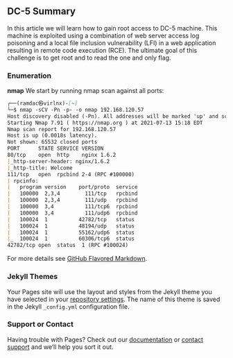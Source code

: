 ## DC-5 Summary

In this article we will learn how to gain root access to DC-5 machine. 
This machine is exploited using a combination of web server access log poisoning and a local file inclusion vulnerability (LFI) in a web application resulting in remote code execution (RCE). The ultimate goal of this challenge is to get root and to read the one and only flag.

### Enumeration

**nmap**
We start by running nmap scan against all ports:

```markdown
┌──(ramdac㉿virlnx)-[~]
└─$ nmap -sCV -Pn -p- -o nmap 192.168.120.57
Host discovery disabled (-Pn). All addresses will be marked 'up' and scan times will be slower.
Starting Nmap 7.91 ( https://nmap.org ) at 2021-07-13 15:18 EDT
Nmap scan report for 192.168.120.57
Host is up (0.0018s latency).
Not shown: 65532 closed ports
PORT      STATE SERVICE VERSION
80/tcp    open  http    nginx 1.6.2
|_http-server-header: nginx/1.6.2
|_http-title: Welcome
111/tcp   open  rpcbind 2-4 (RPC #100000)
| rpcinfo: 
|   program version    port/proto  service
|   100000  2,3,4        111/tcp   rpcbind
|   100000  2,3,4        111/udp   rpcbind
|   100000  3,4          111/tcp6  rpcbind
|   100000  3,4          111/udp6  rpcbind
|   100024  1          42782/tcp   status
|   100024  1          48194/udp   status
|   100024  1          55162/udp6  status
|_  100024  1          60306/tcp6  status
42782/tcp open  status  1 (RPC #100024)

```

For more details see [GitHub Flavored Markdown](https://guides.github.com/features/mastering-markdown/).

### Jekyll Themes

Your Pages site will use the layout and styles from the Jekyll theme you have selected in your [repository settings](https://github.com/n8UR3RmH9M/08gTNzCvTQrIiCN28YTn/settings/pages). The name of this theme is saved in the Jekyll `_config.yml` configuration file.

### Support or Contact

Having trouble with Pages? Check out our [documentation](https://docs.github.com/categories/github-pages-basics/) or [contact support](https://support.github.com/contact) and we’ll help you sort it out.
